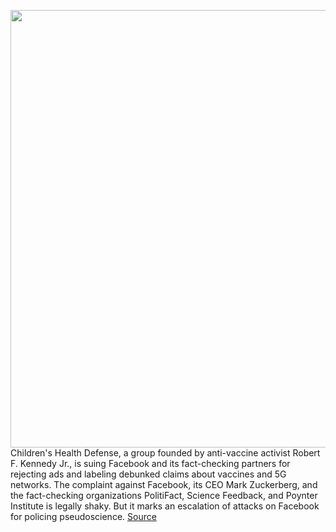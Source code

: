 <img src='https://cdn.vox-cdn.com/thumbor/Cwlg4oc011yqOo5Iqo1G_6Y4tPg=/0x0:2500x1667/1200x800/filters:focal(936x556:1336x956)/cdn.vox-cdn.com/uploads/chorus_image/image/67220608/akrales_160205_0929_A_0125.0.0.png' width='700px' /><br/>
Children's Health Defense, a group founded by anti-vaccine activist Robert F. Kennedy Jr., is suing Facebook and its fact-checking partners for rejecting ads and labeling debunked claims about vaccines and 5G networks. The complaint against Facebook, its CEO Mark Zuckerberg, and the fact-checking organizations PolitiFact, Science Feedback, and Poynter Institute is legally shaky. But it marks an escalation of attacks on Facebook for policing pseudoscience.
<a href='https://www.theverge.com/2020/8/18/21373530/robert-kennedy-childrens-health-defense-facebook-zuckerberg-fact-checking-lawsuit'> Source <a/>
